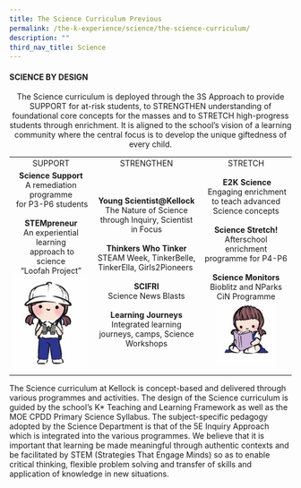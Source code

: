 ```yaml
---
title: The Science Curriculum Previous
permalink: /the-k-experience/science/the-science-curriculum/
description: ""
third_nav_title: Science
---
```

<h4><strong>SCIENCE BY DESIGN</strong></h4>
<p style="text-align: center;">The Science curriculum is deployed through the 3S Approach to provide SUPPORT for at-risk students, to STRENGTHEN understanding of foundational core concepts for the masses and to STRETCH high-progress students through enrichment. It is aligned to the school’s vision of a learning community where the central focus is to develop the unique giftedness of every child.</p>
<table>
<tbody>
<tr>
<td style="text-align: center;">SUPPORT</td>
<td style="text-align: center;">STRENGTHEN</td>
<td style="text-align: center;">STRETCH</td>
</tr>
<tr>
<td style="text-align: center;"><strong>Science Support</strong><br>A remediation programme<br>&nbsp;for P3-P6 students<br><br><strong>STEMpreneur</strong><br>An experiential learning<br>&nbsp;approach to science<br>“Loofah Project”<img style="width: 100%;" src="/images/sc1.jpg"></td>
<td style="text-align: center;"><strong>Young Scientist@Kellock</strong><br>The Nature of Science through Inquiry, Scientist in Focus<br><br><strong>Thinkers Who Tinker</strong><br>STEAM Week, TinkerBelle, TinkerElla, Girls2Pioneers&nbsp;<br><br><strong>SCIFRI</strong><br>Science News Blasts<br><br><strong>Learning Journeys</strong><br>Integrated learning journeys, camps, Science Workshops</td>
<td style="text-align: center;"><strong>&nbsp;E2K Science</strong><br>&nbsp;Engaging enrichment to teach advanced Science concepts<br><br><strong>Science Stretch!</strong><br>Afterschool enrichment programme for P4-P6<br><br><strong>Science Monitors</strong><br>Bioblitz and NParks CiN Programme<img style="width: 70%;" src="/images/sc2.jpg"></td>
</tr>
</tbody>
</table>
<p>The Science curriculum at Kellock is concept-based and delivered through various programmes and activities. The design of the Science curriculum is guided by the school’s K* Teaching and Learning Framework as well as the MOE CPDD Primary Science Syllabus. The subject-specific pedagogy adopted by the Science Department is that of the 5E Inquiry Approach which is integrated into the various programmes. We believe that it is important that learning be made meaningful through authentic contexts and be facilitated by STEM (Strategies That Engage Minds) so as to enable critical thinking, flexible problem solving and transfer of skills and application of knowledge in new situations.</p>